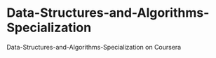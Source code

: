 # Data-Structures-and-Algorithms-Specialization
Data-Structures-and-Algorithms-Specialization on Coursera
